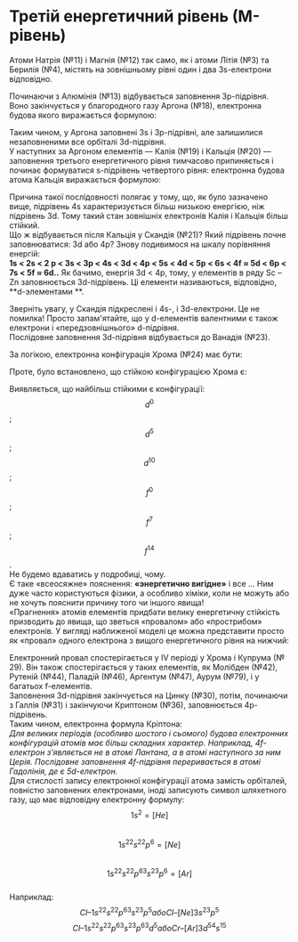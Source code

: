 # Третій енергетичний рівень (М-рівень)
Атоми Натрія (№11) і Магнія (№12) так само, як і атоми Літія (№3) та Берилія (№4), містять на зовнішньому рівні один і два 3s-електрони відповідно.     
<!---картинка--->       
Починаючи з Алюмінія (№13) відбувається заповнення 3р-підрівня. Воно закінчується у благородного газу Аргона (№18), електронна будова якого виражається формулою:     
<!---картинка---> 
Таким чином, у Аргона заповнені 3s і 3р-підрівні, але залишилися незаповненими все орбіталі 3d-підрівня.          
У наступних за Аргоном елементів ― Калія (№19) і Кальція (№20) ― заповнення третього енергетичного рівня тимчасово припиняється і починає формуватися s-підрівень четвертого рівня: електронна будова атома Кальція виражається формулою:     
<!---картинка--->       
Причина такої послідовності полягає у тому, що, як було зазначено вище, підрівень 4s характеризується більш низькою енергією, ніж підрівень 3d. Тому такий стан зовнішніх електронів Калія і Кальція більш стійкий.      
Що ж відбувається після Кальція у Скандія (№21)? Який підрівень почне заповнюватися: 3d або 4р? Знову подивимося на шкалу порівняння енергій:        
**1s < 2s < 2 p < 3s < 3p < 4s < 3d < 4p < 5s < 4d < 5p < 6s < 4f ≈ 5d < 6p < 7s < 5f ≈ 6d..**
Як бачимо, енергія 3d < 4p, тому, у елементів в ряду Sc – Zn заповнюється 3d-підрівень. Ці елементи називаються, відповідно,   **d-элементами **.
<!---картинка--->       

Зверніть увагу, у Скандія підкреслені і 4s-, і 3d-електрони. Це не помилка! Просто запам'ятайте, що у d-елементів валентними є також електрони і «передзовнішнього» d-підрівня.      
Послідовне заповнення 3d-підрівня відбувається до Ванадія (№23). 
<!---картинка--->       
За логікою, електронна конфігурація Хрома (№24) має бути: 
<!---картинка--->       
Проте, було встановлено, що стійкою конфігурацією Хрома є:      
<!---картинка--->       
Виявляється, що найбільш стійкими є конфігурації: $$d^{0}$$;$$d^{5}$$;$$d^{10}$$;$$f^{0}$$;$$f^{7}$$;$$f^{14}$$.      
Не будемо вдаватись у подробиці, чому.      
Є таке «всеосяжне» пояснення: **«энергетично вигідне»** і все ...
Ним дуже часто користуються фізики, а особливо хіміки, коли не можуть або не хочуть пояснити причину того чи іншого явища!         
«Прагнення» атомів елементів придбати велику енергетичну стійкість призводить до явища, що зветься «провалом» або «прострибом» електронів. У вигляді наближеної моделі це можна представити просто як «провал» одного електрона з вищого енергетичного рівня на нижчий:
<!---картинка--->
Електронний провал спостерігається у IV періоді у Хрома і Купрума (№ 29). Він також спостерігається у таких елементів, як Молібден (№42), Рутеній (№44), Паладій (№46), Аргентум (№47), Аурум (№79), і у багатьох f-елементів.       
Заповнення 3d-підрівня закінчується на Цинку (№30), потім, починаючи з Галлія (№31) і закінчуючи Криптоном (№36), заповнюється 4р-підрівень.       
Таким чином, електронна формула Кріптона:<!---картинка--->      
*Для великих періодів (особливо шостого і сьомого) будова електронних конфігурацій атомів має більш складних характер. Наприклад, 4f-електрон з'являється не в атомі Лантана, а в атомі наступного за ним Церія. Послідовне заповнення 4f-підрівня переривається в атомі Гадолінія, де є 5d-електрон.*     
Для стислості запису електронної конфігурації атома замість орбіталей, повністю заповнених електронами, іноді записують символ шляхетного газу, що має відповідну електронну формулу:      
$$1s^2 = [He] $$        
$$1s^22s^22p^6 = [Ne]$$     
$$1s^22s^22p^63s^23p^6 = [Ar]$$     
Наприклад:  
$$Cl – 1s^22s^22p^63s^23p^5 або  Cl – [Ne]3s^23p^5$$
$$Cl – 1s^22s^22p^63s^23p^63d^5 або  Cr – [Ar] 3d^54s^15$$




  



